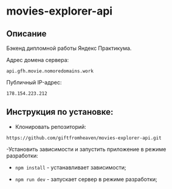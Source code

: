 # movies-explorer-api

## Описание

Бэкенд дипломной работы Яндекс Практикума.

Адрес домена сервера:

`api.gfh.movie.nomoredomains.work`

Публичный IP-адрес:

`178.154.223.212`

## Инструкция по установке:

- Клонировать репозиторий:

`https://github.com/giftfromheaven/movies-explorer-api.git`

-Установить зависимости и запустить приложение в режиме разработки:

- `npm install` - устанавливает зависимости;

- `npm run dev` - запускает сервер в режиме разработки;
